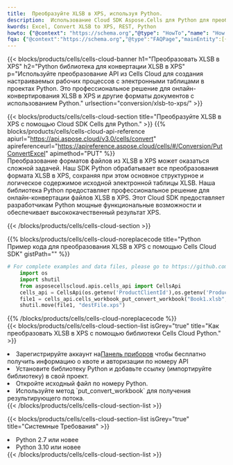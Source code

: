 ```yaml
---
title:  Преобразуйте XLSB в XPS, используя Python.
description:  Использование Cloud SDK Aspose.Cells для Python для преобразования файла формата XLSB в файл формата XPS.
kwords: Excel, Convert XLSB to XPS, REST, Python
howto: {"@context": "https://schema.org","@type": "HowTo","name": "How to convert XLSB to XPS using the Cells Cloud Python library.","description": "How to convert XLSB to XPS using the Cells Cloud Python library.","image": {"@type": "ImageObject"},"url": "/python/conversion/xlsb-to-xps/","step": [{ "@type": "HowToStep","name": "How to convert XLSB to XPS using the Cells Cloud Python library. step 1", "image": {"@type": "ImageObject",},"url": "/python/conversion/xlsb-to-xps/","text": "Register an account at <a href='https://dashboard.aspose.cloud/'>Dashboard</a> to get free API quota & authorization details",},{ "@type": "HowToStep","name": "How to convert XLSB to XPS using the Cells Cloud Python library. step 1", "image": {"@type": "ImageObject",},"url": "/python/conversion/xlsb-to-xps/","text": "Install Python library and add the reference (import the library) to your project.",},{ "@type": "HowToStep","name": "How to convert XLSB to XPS using the Cells Cloud Python library. step 1", "image": {"@type": "ImageObject",},"url": "/python/conversion/xlsb-to-xps/","text": "Open the source file in Python.",},{ "@type": "HowToStep","name": "How to convert XLSB to XPS using the Cells Cloud Python library. step 1", "image": {"@type": "ImageObject",},"url": "/python/conversion/xlsb-to-xps/","text": "Use the `put_convert_workbook` method to retrieve the resulting stream.",}, ],"supply": {"@type": "HowToSupply","name": "document"},"tool": [{"@type": "HowToTool","name": "PyCharm, Visual Studio Code, Sublime, Eclipse"},{"@type": "HowToTool","name": "Aspose Cells"}],"totalTime": "PT6M"}
fqa: {"@context":"https://schema.org","@type":"FAQPage","mainEntity":[{"@type":"Question","name":"Why convert file formats in C# using REST API?","acceptedAnswer":{"@type":"Answer","text":"Documents are encoded in many ways, and some files may be incompatible with the software you use. To open and read such files, just convert them to appropriate file formats.<br/><ol><li>Install .NET SDK and add the reference (import the library) to your project.</li><li>Open the source file in C# using REST API.</li><li>Call the PutConvertWorkbookRequest() method, passing an output filename with required extension.</li><li>Get the result of conversion as a separate file.</li></ol>"}},{"@type":"Question","name":"What file formats can I convert with your C# library?","acceptedAnswer":{"@type":"Answer","text":"We support a variety of file formats for conversion using .NET library, including XLSX, Excel, xls , PDF, CSV, HTML, Markdown, XML, PNG, JPG, TIFF, Json, TXT and many more."}},{"@type":"Question","name":"What is the maximum allowed file size for conversion using this .NET library?","acceptedAnswer":{"@type":"Answer","text":"There are no file size limits for format conversions using .NET library."}}]}
---
```

{{< blocks/products/cells/cells-cloud-banner h1="Преобразовать XLSB в XPS" h2="Python библиотека для конвертации XLSB в XPS" p="Используйте преобразование API из Cells Cloud для создания настраиваемых рабочих процессов с электронными таблицами в проектах Python. Это профессиональное решение для онлайн-конвертирования XLSB в XPS и другие форматы документов с использованием Python." urlsection="conversion/xlsb-to-xps/" >}}

{{< blocks/products/cells/cells-cloud-section title="Преобразуйте XLSB в XPS с помощью Cloud SDK Cells для Python." >}}
{{% blocks/products/cells/cells-cloud-api-reference apiurl="https://api.aspose.cloud/v3.0/cells/convert" apireferenceurl="https://apireference.aspose.cloud/cells/#/Conversion/PutConvertExcel" apimethod="PUT" %}}
<br/>
Преобразование форматов файлов из XLSB в XPS может оказаться сложной задачей. Наш SDK Python обрабатывает все преобразования формата XLSB в XPS, сохраняя при этом основное структурное и логическое содержимое исходной электронной таблицы XLSB. Наша библиотека Python предоставляет профессиональное решение для онлайн-конвертации файлов XLSB в XPS. Этот Cloud SDK предоставляет разработчикам Python мощные функциональные возможности и обеспечивает высококачественный результат XPS.

{{< /blocks/products/cells/cells-cloud-section >}}

{{% blocks/products/cells/cells-cloud-noreplacecode title="Python Пример кода для преобразования XLSB в XPS с помощью Cells Cloud SDK" gistPath="" %}}
 
```python
# For complete examples and data files, please go to https://github.com/aspose-cells-cloud/aspose-cells-cloud-python/
    import os
    import shutil
    from asposecellscloud.apis.cells_api import CellsApi
    cells_api = CellsApi(os.getenv('ProductClientId'),os.getenv('ProductClientSecret'))
    file1 = cells_api.cells_workbook_put_convert_workbook("Book1.xlsb",format="xps")
    shutil.move(file1, "destFile.xps")     
```
 
{{% /blocks/products/cells/cells-cloud-noreplacecode %}}
<br/>
{{< blocks/products/cells/cells-cloud-section-list isGrey="true" title="Как преобразовать XLSB в XPS с помощью библиотеки Cells Cloud Python." >}}
<li> Зарегистрируйте аккаунт на<a href="https://dashboard.aspose.cloud/">Панель приборов</a> чтобы бесплатно получить информацию о квоте и авторизации по номеру API</li>
<li>Установите библиотеку Python и добавьте ссылку (импортируйте библиотеку) в свой проект.</li>
<li>Откройте исходный файл по номеру Python.</li>
<li>Используйте метод `put_convert_workbook` для получения результирующего потока.</li>
{{< /blocks/products/cells/cells-cloud-section-list >}}

{{< blocks/products/cells/cells-cloud-section-list isGrey="true" title="Системные Требования" >}}
<li>Python 2.7 или новее</li>
<li>Python 3.10 или новее</li>
{{< /blocks/products/cells/cells-cloud-section-list >}}
